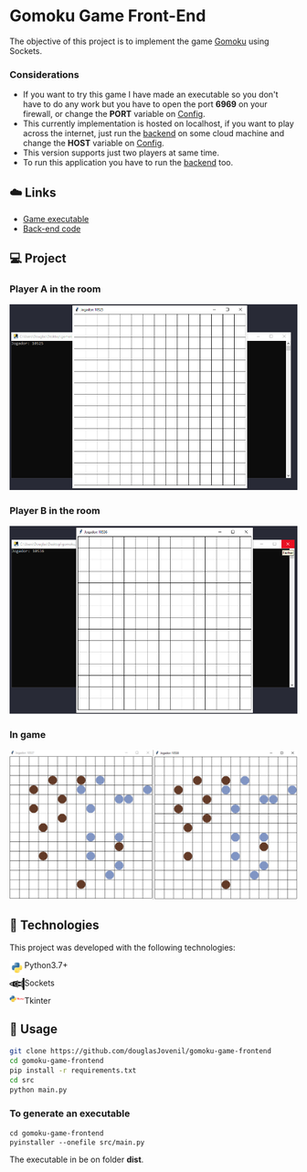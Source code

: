 # Gomoku Game Front-End

The objective of this project is to implement the game [Gomoku](https://en.wikipedia.org/wiki/Gomoku) using Sockets. 

### Considerations
- If you want to try this game I have made an executable so you don't have to do any work but you have to open the port **6969** on your firewall, or change the **PORT** variable on [Config](src/Config/__init__.py).
- This currently implementation is hosted on localhost, if you want to play across the internet, just run the [backend](https://github.com/douglasJovenil/gomoku-game-frontend) on some cloud machine and change the **HOST** variable on [Config](src/Config/__init__.py).
- This version supports just two players at same time.
- To run this application you have to run the [backend](https://github.com/douglasJovenil/gomoku-game-frontend) too.

## ☁️ Links

- [Game executable](https://github.com/douglasJovenil/gomoku-game-frontend/releases/download/v1.0/gomoku.exe)
- [Back-end code](https://github.com/douglasJovenil/gomoku-game-backend)

## 💻 Project

### Player A in the room

![Plater A in the room](docs/images/00_player_A_waiting.png)

### Player B in the room

![Plater B in the room](docs/images/01_player_B_waiting.png)

### In game

![In game](docs/images/02_in_game.png)



## 🚀 Technologies

This project was developed with the following technologies:

<img align="left" alt="Python" width="26px" src="https://raw.githubusercontent.com/github/explore/80688e429a7d4ef2fca1e82350fe8e3517d3494d/topics/python/python.png" /> Python3.7+

<img align="left" alt="Sockets" width="26px" src="docs/images/03_socket.png" > Sockets

<img align="left" alt="Tkinter" width="26px" src="docs/images/04_tkinter.jpg" > Tkinter



## 🏃 Usage

```bash
git clone https://github.com/douglasJovenil/gomoku-game-frontend
cd gomoku-game-frontend
pip install -r requirements.txt
cd src
python main.py
```

### To generate an executable

```
cd gomoku-game-frontend
pyinstaller --onefile src/main.py
```

The executable in be on folder **dist**.